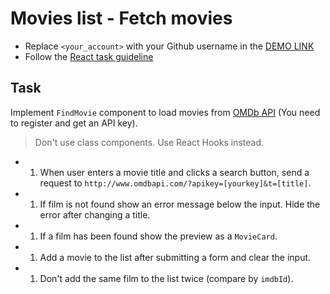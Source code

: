 # Movies list - Fetch movies
- Replace `<your_account>` with your Github username in the
 [DEMO LINK](https://EVolokhin.github.io/react_movies-list-fetch-movies/)
- Follow the [React task guideline](https://github.com/mate-academy/react_task-guideline#react-tasks-guideline)

## Task
Implement `FindMovie` component to load movies from [OMDb API](http://www.omdbapi.com/) (You need to register and get an API key).

> Don't use class components. Use React Hooks instead.

+ 1. When user enters a movie title and clicks a search button, send a request to `http://www.omdbapi.com/?apikey=[yourkey]&t=[title]`.
+ 1. If film is not found show an error message below the input. Hide the error after changing a title.
+ 1. If a film has been found show the preview as a `MovieCard`.
+ 1. Add a movie to the list after submitting a form and clear the input.
+ 1. Don't add the same film to the list twice (compare by `imdbId`).
